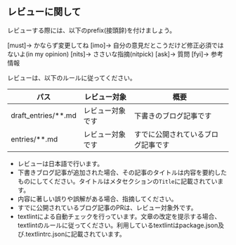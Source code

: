 ## レビューに関して

レビューする際には、以下のprefix(接頭辞)を付けましょう。

<!-- for GitHub Copilot review rule -->
[must]→ かならず変更してね
[imo]→ 自分の意見だとこうだけど修正必須ではないよ(in my opinion)
[nits]→ ささいな指摘(nitpick)
[ask]→ 質問
[fyi]→ 参考情報
<!-- for GitHub Copilot review rule-->

<!-- for GitHub Copilot review keypoint -->

レビューは、以下のルールに従ってください。

| パス | レビュー対象 | 概要 |
| --- | --- | --- |
| draft_entries/**.md | レビュー対象です | 下書きのブログ記事です |
| entries/**.md | レビュー対象です | すでに公開されているブログ記事です |

* レビューは日本語で行います。
* 下書きブログ記事が追加された場合、その記事のタイトルは内容を要約したものにしてください。タイトルはメタセクションの`Title`に記載されています。
* 内容に著しい誤りや誤解がある場合、指摘してください。
* すでに公開されているブログ記事のPRは、レビュー対象外です。
* textlintによる自動チェックを行っています。文章の改定を提示する場合、textlintのルールに従ってください。利用しているtextlintはpackage.json及び.textlintrc.jsonに記載されています。

<!-- for GitHub Copilot review keypoint -->
